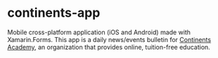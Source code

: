 # continents-app
Mobile cross-platform application (iOS and Android) made with Xamarin.Forms. This app is a daily news/events bulletin for [Continents Academy](https://www.continents.us/), an organization that provides online, tuition-free education. 
